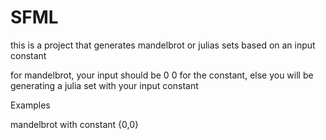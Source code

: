 # SFML

this is a project that generates mandelbrot or julias sets based on an input constant 

for mandelbrot, your input should be 0 0 for the constant, else you will be generating a julia set with your input constant 

Examples 

mandelbrot with constant {0,0}
